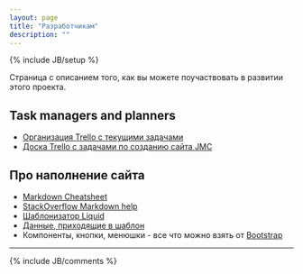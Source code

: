 ```yaml
---
layout: page
title: "Разработчикам"
description: ""
---
```

{% include JB/setup %}

Страница с описанием того, как вы можете поучаствовать в развитии этого проекта.

## Task managers and planners
- [Организация Trello с текущими задачами](https://trello.com/jmcdev/)
- [Доска Trello c задачами по созданию сайта JMC](https://trello.com/b/U9Oh6tdx/jmc-doc)

## Про наполнение сайта
- [Markdown Cheatsheet](https://github.com/adam-p/markdown-here/wiki/Markdown-Cheatsheet)
- [StackOverflow Markdown help](http://stackoverflow.com/editing-help)
- [Шаблонизатор Liquid](https://github.com/shopify/liquid/wiki/liquid-for-designers)
- [Данные, приходящие в шаблон](http://jekyllbootstrap.com/api/template-data-api.html)
- Компоненты, кнопки, менюшки - все что можно взять от [Bootstrap](http://getbootstrap.com/2.3.2/components.html)

---

{% include JB/comments %}